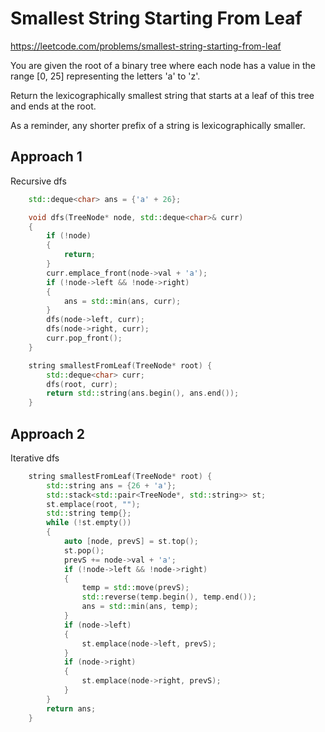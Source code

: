 # Smallest String Starting From Leaf

https://leetcode.com/problems/smallest-string-starting-from-leaf

You are given the root of a binary tree where each node has a value in the range [0, 25] representing the letters 'a' to 'z'.

Return the lexicographically smallest string that starts at a leaf of this tree and ends at the root.

As a reminder, any shorter prefix of a string is lexicographically smaller.


## Approach 1

Recursive dfs

``` C++
    std::deque<char> ans = {'a' + 26};

    void dfs(TreeNode* node, std::deque<char>& curr)
    {
        if (!node)
        {
            return;
        }
        curr.emplace_front(node->val + 'a');
        if (!node->left && !node->right)
        {
            ans = std::min(ans, curr);
        }
        dfs(node->left, curr);
        dfs(node->right, curr);
        curr.pop_front();
    }

    string smallestFromLeaf(TreeNode* root) {
        std::deque<char> curr;
        dfs(root, curr);
        return std::string(ans.begin(), ans.end());
    }
```

## Approach 2

Iterative dfs

``` C++
    string smallestFromLeaf(TreeNode* root) {
        std::string ans = {26 + 'a'};
        std::stack<std::pair<TreeNode*, std::string>> st;
        st.emplace(root, "");
        std::string temp{};
        while (!st.empty())
        {
            auto [node, prevS] = st.top();
            st.pop();
            prevS += node->val + 'a';
            if (!node->left && !node->right)
            {
                temp = std::move(prevS);
                std::reverse(temp.begin(), temp.end());
                ans = std::min(ans, temp);
            }
            if (node->left)
            {
                st.emplace(node->left, prevS);
            }
            if (node->right)
            {
                st.emplace(node->right, prevS);
            }
        }
        return ans;
    }
```